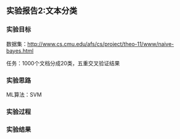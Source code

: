 ## 实验报告2:文本分类
### 实验目标
数据集：http://www.cs.cmu.edu/afs/cs/project/theo-11/www/naive-bayes.html

任务：1000个文档分成20类，五重交叉验证结果

### 实验思路

ML算法：SVM

### 实验过程

### 实验结果

